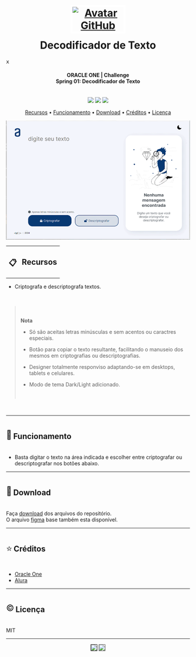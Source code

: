 
<h1 align="center">
  <div style="width:100%;display:flex;flex-direction:column;align-items:center;margin-bottom:10px;">
    <div style="width:150px;align-items:center;margin-bottom:15px;">
      <a href="https://github.com/luisantoniofreitas" target="_blank">
        <img src="https://avatars.githubusercontent.com/luisantoniofreitas" 
            alt="Avatar GitHub" width="150px"
            style="border: 5px solid white"></a>
    </div>
    Decodificador de Texto
    <br>
  </div>
</h1>

<kbd>
x
</kbd>

<h4 align="center">
  <strong>ORACLE ONE | Challenge</strong>
  <br>
  Spring 01: Decodificador de Texto
  <br><br>
</h4>

<p align="center">
  <a alt="HTML5">
    <img src="https://img.shields.io/badge/HTML5-E34F26?logo=html5&logoColor=fff&style=flat-square" />
  </a>
  <a alt="CSS3">
    <img src="https://img.shields.io/badge/CSS3-1572B6?logo=css3&logoColor=fff&style=flat-square" />
  </a>
  <a alt="Javascript">
    <img src="https://img.shields.io/badge/JavaScript-F7DF1E?logo=javascript&logoColor=000&style=flat-square" />
  </a>
</p>

<p align="center">
  <a href="#recursos">Recursos</a> •
  <a href="#funcionamento">Funcionamento</a> •
  <a href="#download">Download</a> •
  <a href="#créditos">Créditos</a> •
  <a href="#licença">Licença</a>
</p>

![screenshot](https://raw.githubusercontent.com/LuisAntonioFreitas/estudo_alura_oracle_one_challenge_spring01_decodificador_de_texto_javascript/master/assets/readme/screens.gif)

<table><tr>
  <td valign="top">

## 📋
</td><td valign="top">

## Recursos
</td></tr></table>

<!-- <div style="display:flex;">
<p style="font-size:1.5rem;">📋</p>&nbsp;

## Recursos
</div> -->

* Criptografa e descriptografa textos.

<br>

><br>
>
> **Nota**
>
> * Só são aceitas letras minúsculas e sem acentos ou caractres especiais.
>
> * Botão para copiar o texto resultante, facilitando o manuseio dos mesmos em criptografias ou descriptografias.
>  
> * Designer totalmente responviso adaptando-se em desktops, tablets e celulares.
>
> * Modo de tema Dark/Light adicionado.
>
><br>
<br>

---

<div style="display:flex;">
<p style="font-size:1.5rem;">🧭</p>&nbsp;

## Funcionamento
</div>

* Basta digitar o texto na área indicada e escolher entre criptografar ou descriptografar nos botões abaixo. 

<!-- ```bash
# Clone this repository
$ git clone https://github.com/LuisAntonioFreitas/repository

# Go into the repository
$ cd repository

# Install dependencies
$ npm install

# Run the app
$ npm start
```

> **Nota**
> É possível acompanhar esse passo-a-passo, [neste guia](https://www/) ou usar o `node` via prompt de comando. -->

---

<div style="display:flex;">
<p style="font-size:1.5rem;">🔽</p>&nbsp;

## Download
</div>

Faça [download](https://codeload.github.com/LuisAntonioFreitas/estudo_alura_oracle_one_challenge_spring01_decodificador_de_texto_javascript/zip/refs/heads/master) dos arquivos do repositório.
<br>
O arquivo [figma](https://raw.githubusercontent.com/LuisAntonioFreitas/estudo_alura_oracle_one_challenge_spring01_decodificador_de_texto_javascript/master/alura_challenge_desafio_1_logica.fig) base também esta disponível.

---

<div style="display:flex;">
<p style="font-size:1.5rem;">⭐</p>&nbsp;

## Créditos
</div>

- [Oracle One](https://www.oracle.com/br/education/oracle-next-education/)
- [Alura](https://www.alura.com.br/)

---

<div style="display:flex;">
<p style="font-size:1.5rem;">©️</p>&nbsp;

## Licença
</div>

MIT

---

<p align="center" style="margin-top:15px;">
  <a href="https://www.linkedin.com/in/luisantoniofreitas"
    target="_blank" alt="LinkedIn">
    <img src="https://img.shields.io/badge/LinkedIn-0A66C2?logo=linkedin&logoColor=fff&style=flat-square"
    target="_blank" 
    style="border:1px solid #000000;" /></a>
  <a href="https://github.com/luisantoniofreitas"
    target="_blank" alt="LinkedIn">
    <img src="https://img.shields.io/badge/GitHub-181717?logo=github&logoColor=fff&style=flat-square" 
    target="_blank" 
    style="border:1px solid #4f4f4f;" /></a>
</p>

